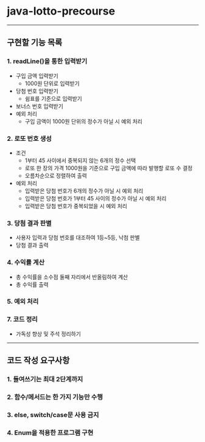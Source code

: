 # java-lotto-precourse
***
## 구현할 기능 목록
### 1. readLine()을 통한 입력받기
- 구입 금액 입력받기
  - 1000원 단위로 입력받기
- 당첨 번호 입력받기
  - 쉼표를 기준으로 입력받기
- 보너스 번호 입력받기
- 예외 처리
  - 구입 금액이 1000원 단위의 정수가 아닐 시 예외 처리

### 2. 로또 번호 생성
- 조건
  - 1부터 45 사이에서 중복되지 않는 6개의 정수 선택
  - 로또 한 장의 가격 1000원을 기준으로 구입 금액에 따라 발행할 로또 수 결정
  - 오름차순으로 정렬하여 출력
- 예외 처리
  - 입력받은 당첨 번호가 6개의 정수가 아닐 시 예외 처리
  - 입력받은 당첨 번호가 1부터 45 사이의 정수가 아닐 시 예외 처리
  - 입력받은 당첨 번호가 중복되었을 시 예외 처리

### 3. 당첨 결과 판별
- 사용자 입력과 당첨 번호를 대조하여 1등~5등, 낙첨 판별
- 당첨 결과 출력

### 4. 수익률 계산
- 총 수익률을 소수점 둘째 자리에서 반올림하여 계산
- 총 수익률 출력

### 5. 예외 처리


### 7. 코드 정리
- 가독성 향상 및 주석 정리하기

***
## 코드 작성 요구사항
### 1. 들여쓰기는 최대 2단계까지
### 2. 함수/메서드는 한 가지 기능만 수행
### 3. else, switch/case문 사용 금지
### 4. Enum을 적용한 프로그램 구현